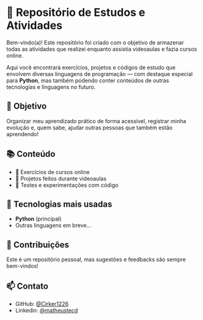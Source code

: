 # 🧠 Repositório de Estudos e Atividades

Bem-vindo(a)! Este repositório foi criado com o objetivo de armazenar todas as atividades que realizei enquanto assistia videoaulas e fazia cursos online.

Aqui você encontrará exercícios, projetos e códigos de estudo que envolvem diversas linguagens de programação — com destaque especial para **Python**, mas também podendo conter conteúdos de outras tecnologias e linguagens no futuro.

## 🎯 Objetivo

Organizar meu aprendizado prático de forma acessível, registrar minha evolução e, quem sabe, ajudar outras pessoas que também estão aprendendo!

## 📚 Conteúdo

- 📌 Exercícios de cursos online
- 📌 Projetos feitos durante videoaulas
- 📌 Testes e experimentações com código
  
## 🚀 Tecnologias mais usadas

- **Python** (principal)
- Outras linguagens em breve...

## 🤝 Contribuições

Este é um repositório pessoal, mas sugestões e feedbacks são sempre bem-vindos!

## 📫 Contato

- GitHub: [@Cirker1226](https://github.com/Cirker1226)
- Linkedin: [@matheustecd](https://www.linkedin.com/in/matheustecd/)
